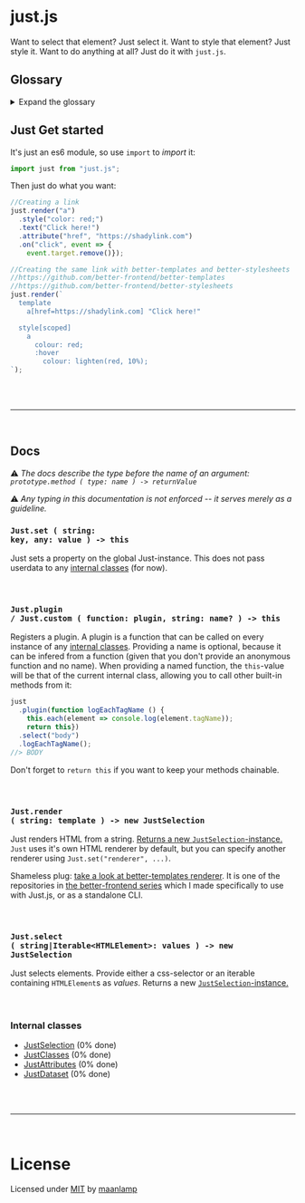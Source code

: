 # just.js
Want to select that element? Just select it. Want to style that element? Just style it. Want to do anything at all? Just do it with `just.js`.

## Glossary
<details>
	<summary>Expand the glossary</summary>

- [just.js](#justjs)
	- [Glossary](#glossary)
	- [Just Get started](#just-get-started)
	- [Docs](#docs)
		- [<code>Just.set ( string: key, any: value ) -> this</code>](#codejustset--string-key-any-value----thiscode)
		- [<code>Just.plugin / Just.custom ( function: plugin, string: name? ) -> this</code>](#codejustplugin--justcustom--function-plugin-string-name----thiscode)
		- [<code>Just.render ( string: template ) -> new JustSelection</code>](#codejustrender--string-template----new-justselectioncode)
		- [<code>Just.select ( string|Iterable\<HTMLElement\>: values ) -> new JustSelection</code>](#codejustselect--stringiterablehtmlelement-values----new-justselectioncode)
		- [Internal classes](#internal-classes)
- [License](#license)

</details>

## Just Get started
It's just an es6 module, so use `import` to _import_ it:
```js
import just from "just.js";
```
Then just do what you want:
```js
//Creating a link
just.render("a")
  .style("color: red;")
  .text("Click here!")
  .attribute("href", "https://shadylink.com")
  .on("click", event => {
    event.target.remove()});

//Creating the same link with better-templates and better-stylesheets
//https://github.com/better-frontend/better-templates
//https://github.com/better-frontend/better-stylesheets
just.render(`
  template
    a[href=https://shadylink.com] "Click here!"

  style[scoped]
    a
      colour: red;
      :hover
        colour: lighten(red, 10%);
`);
```
<br/>
<br/>

---
<br/>

## Docs
⚠️ _The docs describe the type before the name of an argument: `prototype.method ( type: name ) -> returnValue`_

⚠️ _Any typing in this documentation is not enforced -- it serves merely as a guideline._

### <code>Just.set ( string: key, any: value ) -> this</code>
Just sets a property on the global Just-instance. This does not pass userdata to any [internal classes](#internal-classes) (for now).
<br/>
<br/>
<br/>

### <code>Just.plugin / Just.custom ( function: plugin, string: name? ) -> this</code>
Registers a plugin. A plugin is a function that can be called on every instance of any [internal classes](#internal-classes). Providing a name is optional, because it can be infered from a function (given that you don't provide an anonymous function and no name). When providing a named function, the `this`-value will be that of the current internal class, allowing you to call other built-in methods from it:
```js
just
  .plugin(function logEachTagName () {
    this.each(element => console.log(element.tagName));
    return this})
  .select("body")
  .logEachTagName();
//> BODY
```

Don't forget to `return this` if you want to keep your methods chainable.
<br/>
<br/>
<br/>

### <code>Just.render ( string: template ) -> new JustSelection</code>
Just renders HTML from a string. [Returns a new `JustSelection`-instance.](docs/JustSelection.md) `Just` uses it's own HTML renderer by default, but you can specify another renderer using `Just.set("renderer", ...)`.

Shameless plug: [take a look at better-templates renderer](https://github.com/better-frontend/better-templates). It is one of the repositories in [the better-frontend series](https://github.com/better-frontend) which I made specifically to use with Just.js, or as a standalone CLI.
<br/>
<br/>
<br/>

### <code>Just.select ( string|Iterable\<HTMLElement\>: values ) -> new JustSelection</code>
Just selects elements. Provide either a css-selector or an iterable containing `HTMLElement`s as _values_. Returns a new [`JustSelection`-instance.](docs/JustSelection.md)
<br/>
<br/>
<br/>

### Internal classes
- [JustSelection](docs/JustSelection.md) (0% done)
- [JustClasses](docs/JustClasses.md) (0% done)
- [JustAttributes](docs/JustAttributes.md) (0% done)
- [JustDataset](docs/JustDataset.md) (0% done)

<br/>
<br/>

---
<br/>

# License
Licensed under [MIT](LICENSE) by [maanlamp](https://github.com/maanlamp)